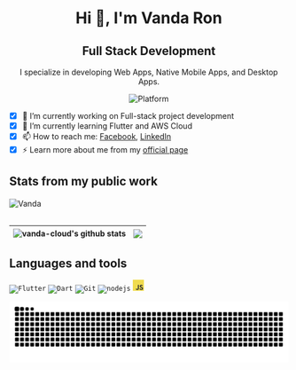 <h1 align="center">Hi 👋, I'm Vanda Ron</h1>
<h2 align="center">Full Stack Development</h2>
<p align="center">I specialize in developing Web Apps, Native Mobile Apps, and Desktop Apps.</p>

<!--
<p align="center">
<strong>ASP.Net | Flutter | C# | NodeJS | NextJS | Javascript | Ms. SQL Server | MySQL | AWS Cloud | Digital Ocean</strong>
</p>
-->
<div align="center">
  <a>
    <img src="https://img.shields.io/badge/-ASP.Net%20|%20Flutter%20|%20CSharp%20|%20NodeJS%20|%20NextJS%20|%20Javascript%20|%20Ms. SQL Server%20|%20MySQL%20|%20Figma%20|%20AWS Cloud%20|%20Digital Ocean%20-blue.svg?"
      alt="Platform" />
  </a>
</div>

<p></p>

- [x] 🔭 I’m currently working on Full-stack project development
- [x] 🌱 I’m currently learning Flutter and AWS Cloud
- [x] 📫 How to reach me: [Facebook](https://web.facebook.com/lovelysweatboy), [LinkedIn](https://www.linkedin.com/in/ronvanda)
- [x] ⚡ Learn more about me from my [official page](https://www.feel2learn.com/)

## Stats from my public work
<div align="left">
  <img align="center" src="https://github-readme-streak-stats.herokuapp.com/?user=vanda-cloud&theme=buefy&hide_border=false" alt="Vanda" /> 
</div><br/>
<div align="left">
  
  | <img align="center" src="https://github-readme-stats.vercel.app/api?username=vanda-cloud&show_icons=true&include_all_commits=true&theme=buefy&hide_border=true" alt="vanda-cloud's github stats" /> | <img align="center" src="https://github-readme-stats.vercel.app/api/top-langs/?username=vanda-cloud&layout=compact&theme=buefy&hide_border=true" /> |
  | ------------- | ------------- |
  
</div>

## Languages and tools
<code><img height="20" src="https://avatars.githubusercontent.com/u/14101776?s=20&v=4" alt="Flutter"></code>
<code><img height="20" src="https://avatars.githubusercontent.com/u/1609975?s=20&v=4" alt="Dart"></code>
<code><img height="20" src="https://avatars.githubusercontent.com/u/18133?s=20&v=4" alt="Git"></code>
<code><img height="20" src="https://avatars.githubusercontent.com/u/9950313?s=20&v=4" alt="nodejs"></code>
<code><img height="20" src="https://raw.githubusercontent.com/github/explore/80688e429a7d4ef2fca1e82350fe8e3517d3494d/topics/javascript/javascript.png" alt="javascript"></code>

<!-- By https://github.com/marketplace/actions/generate-snake-game-from-github-contribution-grid -->

<picture>
  <source media="(prefers-color-scheme: dark)" srcset="https://raw.githubusercontent.com/vanda-cloud/vanda-cloud/output/github-contribution-grid-snake-dark.svg">
  <source media="(prefers-color-scheme: light)" srcset="https://raw.githubusercontent.com/vanda-cloud/vanda-cloud/output/github-contribution-grid-snake.svg">
  <img alt="github contribution grid snake animation" src="https://raw.githubusercontent.com/vanda-cloud/vanda-cloud/output/github-contribution-grid-snake.svg">
</picture>
